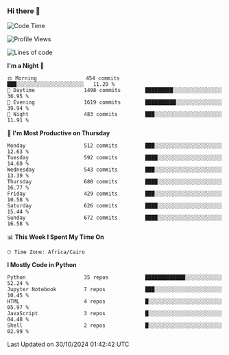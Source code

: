 ### Hi there 👋

<!--
**AMR-KELEG/AMR-KELEG** is a ✨ _special_ ✨ repository because its `README.md` (this file) appears on your GitHub profile.

Here are some ideas to get you started:

- 🔭 I’m currently working on ...
- 🌱 I’m currently learning ...
- 👯 I’m looking to collaborate on ...
- 🤔 I’m looking for help with ...
- 💬 Ask me about ...
- 📫 How to reach me: ...
- 😄 Pronouns: ...
- ⚡ Fun fact: ...
-->

<!--START_SECTION:waka-->
![Code Time](http://img.shields.io/badge/Code%20Time-0%20secs-blue)

![Profile Views](http://img.shields.io/badge/Profile%20Views-0-blue)

![Lines of code](https://img.shields.io/badge/From%20Hello%20World%20I%27ve%20Written-24.1%20million%20lines%20of%20code-blue)

**I'm a Night 🦉** 

```text
🌞 Morning                454 commits         ███░░░░░░░░░░░░░░░░░░░░░░   11.20 % 
🌆 Daytime                1498 commits        █████████░░░░░░░░░░░░░░░░   36.95 % 
🌃 Evening                1619 commits        ██████████░░░░░░░░░░░░░░░   39.94 % 
🌙 Night                  483 commits         ███░░░░░░░░░░░░░░░░░░░░░░   11.91 % 
```
📅 **I'm Most Productive on Thursday** 

```text
Monday                   512 commits         ███░░░░░░░░░░░░░░░░░░░░░░   12.63 % 
Tuesday                  592 commits         ████░░░░░░░░░░░░░░░░░░░░░   14.60 % 
Wednesday                543 commits         ███░░░░░░░░░░░░░░░░░░░░░░   13.39 % 
Thursday                 680 commits         ████░░░░░░░░░░░░░░░░░░░░░   16.77 % 
Friday                   429 commits         ███░░░░░░░░░░░░░░░░░░░░░░   10.58 % 
Saturday                 626 commits         ████░░░░░░░░░░░░░░░░░░░░░   15.44 % 
Sunday                   672 commits         ████░░░░░░░░░░░░░░░░░░░░░   16.58 % 
```


📊 **This Week I Spent My Time On** 

```text
🕑︎ Time Zone: Africa/Cairo
```

**I Mostly Code in Python** 

```text
Python                   35 repos            █████████████░░░░░░░░░░░░   52.24 % 
Jupyter Notebook         7 repos             ███░░░░░░░░░░░░░░░░░░░░░░   10.45 % 
HTML                     4 repos             █░░░░░░░░░░░░░░░░░░░░░░░░   05.97 % 
JavaScript               3 repos             █░░░░░░░░░░░░░░░░░░░░░░░░   04.48 % 
Shell                    2 repos             █░░░░░░░░░░░░░░░░░░░░░░░░   02.99 % 
```




 Last Updated on 30/10/2024 01:42:42 UTC
<!--END_SECTION:waka-->
